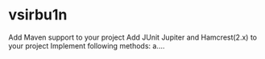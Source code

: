 # vsirbu1n
Add Maven support to your project Add JUnit Jupiter and Hamcrest(2.x) to your project Implement following methods: a.…
